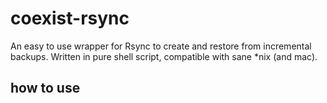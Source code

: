 # coexist-rsync
An easy to use wrapper for Rsync to create and restore from incremental backups. Written in pure shell script, compatible with sane *nix (and mac).

## how to use

